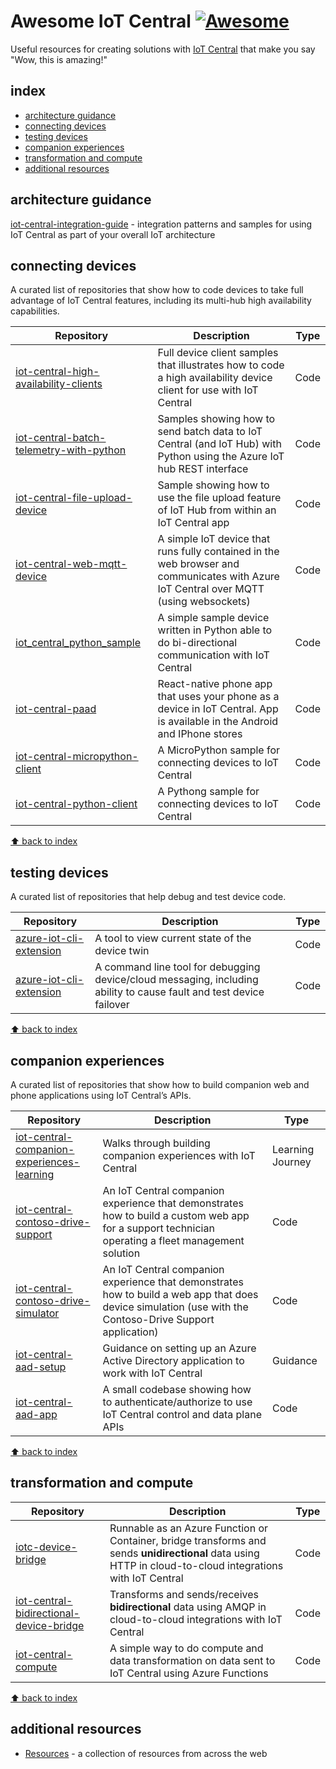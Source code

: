 # Awesome IoT Central [![Awesome](https://cdn.rawgit.com/sindresorhus/awesome/d7305f38d29fed78fa85652e3a63e154dd8e8829/media/badge.svg)](https://github.com/sindresorhus/awesome)
Useful resources for creating solutions with [IoT Central](https://aka.ms/iotcentral) that make you say "Wow, this is amazing!"

## index
- [architecture guidance](#architecture-guidance)
- [connecting devices](#connecting-devices)
- [testing devices](#testing-devices)
- [companion experiences](#companion-experiences)
- [transformation and compute](#transformation-and-compute)
- [additional resources](#additiona-resources)

## architecture guidance
[iot-central-integration-guide](https://github.com/Azure/iot-central-integration-guide) - integration patterns and samples for using IoT Central as part of your overall IoT architecture

## connecting devices
A curated list of repositories that show how to code devices to take full advantage of IoT Central features, including its multi-hub high availability capabilities.

| Repository                                                                                                  | Description                                                                                                            | Type     |
| ----------------------------------------------------------------------------------------------------------- | ---------------------------------------------------------------------------------------------------------------------- | -------- |
| [iot-central-high-availability-clients](https://github.com/Azure/iot-central-high-availability-clients) | Full device client samples that illustrates how to code a high availability device client for use with IoT Central | Code |
| [iot-central-batch-telemetry-with-python](https://github.com/Azure/iot-central-batch-telemetry-with-python) | Samples showing how to send batch data to IoT Central (and IoT Hub) with Python using the Azure IoT hub REST interface | Code |
| [iot-central-file-upload-device](https://github.com/Azure/iot-central-file-upload-device) | Sample showing how to use the file upload feature of IoT Hub from within an IoT Central app | Code |
| [iot-central-web-mqtt-device](https://github.com/Azure/iot-central-web-mqtt-device) | A simple IoT device that runs fully contained in the web browser and communicates with Azure IoT Central over MQTT (using websockets) | Code |
| [iot_central_python_sample](https://github.com/Azure/iot_central_python_sample) | A simple sample device written in Python able to do bi-directional communication with IoT Central | Code |
| [iot-central-paad](https://github.com/Azure/iot-central-paad) | React-native phone app that uses your phone as a device in IoT Central.  App is available in the Android and IPhone stores | Code |
| [iot-central-micropython-client](https://github.com/Azure/iot-central-micropython-client)| A MicroPython sample for connecting devices to IoT Central | Code |
| [iot-central-python-client](https://github.com/Azure/iot-central-python-client) | A Pythong sample for connecting devices to IoT Central | Code |

[⬆ back to index](#index)

## testing devices
A curated list of repositories that help debug and test device code.

| Repository                                                                                                  | Description                                                                                                            | Type     |
| ----------------------------------------------------------------------------------------------------------- | ---------------------------------------------------------------------------------------------------------------------- | -------- |
| [azure-iot-cli-extension](https://github.com/Azure/azure-iot-cli-extension#microsoft-azure-iot-extension-for-azure-cli) | A tool to view current state of the device twin | Code |
| [azure-iot-cli-extension](https://github.com/Azure/azure-iot-cli-extension#microsoft-azure-iot-extension-for-azure-cli) | A command line tool for debugging device/cloud messaging, including ability to cause fault and test device failover | Code |

[⬆ back to index](#index)

## companion experiences
A curated list of repositories that show how to build companion web and phone applications using IoT Central’s APIs.

| Repository                                                                                          | Description                                                                                                                                               | Type     |
| --------------------------------------------------------------------------------------------------- | --------------------------------------------------------------------------------------------------------------------------------------------------------- | -------- |
| [iot-central-companion-experiences-learning](https://github.com/Azure/iot-central-companion-experiences-learning) | Walks through building companion experiences with IoT Central | Learning Journey |
| [iot-central-contoso-drive-support](https://github.com/Azure/iot-central-contoso-drive-support) | An IoT Central companion experience that demonstrates how to build a custom web app for a support technician operating a fleet management solution | Code |
| [iot-central-contoso-drive-simulator](https://github.com/Azure/iot-central-contoso-drive-simulator) | An IoT Central companion experience that demonstrates how to build a web app that does device simulation (use with the Contoso-Drive Support application) | Code |
| [iot-central-aad-setup](https://github.com/Azure/iot-central-aad-setup) | Guidance on setting up an Azure Active Directory application to work with IoT Central | Guidance |
| [iot-central-aad-app](https://github.com/Azure/iot-central-aad-app) | A small codebase showing how to authenticate/authorize to use IoT Central control and data plane APIs | Code |

[⬆ back to index](#index)

## transformation and compute

| Repository                                                                                          | Description                                                                                                                                               | Type     |
| --------------------------------------------------------------------------------------------------- | --------------------------------------------------------------------------------------------------------------------------------------------------------- | -------- |
| [iotc-device-bridge](https://github.com/Azure/iotc-device-bridge) | Runnable as an Azure Function or Container, bridge transforms and sends **unidirectional** data using HTTP in cloud-to-cloud integrations with IoT Central | Code |
| [iot-central-bidirectional-device-bridge](https://github.com/Azure/iot-central-bidirectional-device-bridge) | Transforms and sends/receives **bidirectional** data using AMQP in cloud-to-cloud integrations with IoT Central | Code |
| [iot-central-compute](https://github.com/Azure/iot-central-compute) | A simple way to do compute and data transformation on data sent to IoT Central using Azure Functions | Code |

[⬆ back to index](#index)

## additional resources
- [Resources](https://github.com/Azure/iot-central/blob/main/additional_resources.md) - a collection of resources from across the web
